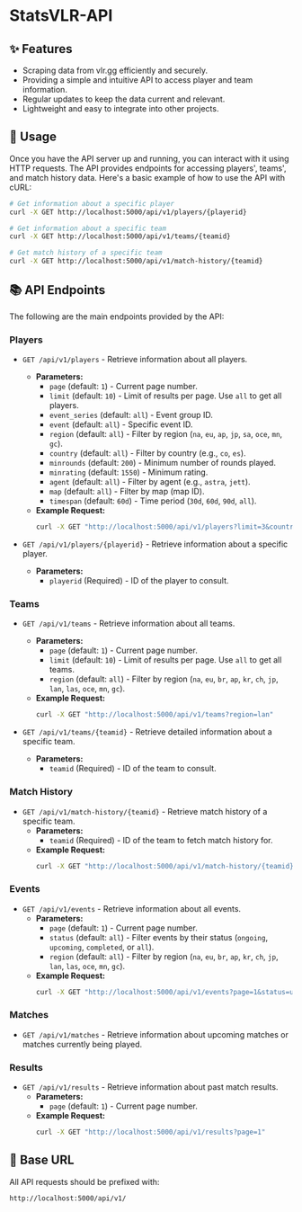 # StatsVLR-API

## ✨ Features

- Scraping data from vlr.gg efficiently and securely.
- Providing a simple and intuitive API to access player and team information.
- Regular updates to keep the data current and relevant.
- Lightweight and easy to integrate into other projects.

## 🎯 Usage

Once you have the API server up and running, you can interact with it using HTTP requests. The API provides endpoints for accessing players', teams', and match history data. Here's a basic example of how to use the API with cURL:

```bash
# Get information about a specific player
curl -X GET http://localhost:5000/api/v1/players/{playerid}

# Get information about a specific team
curl -X GET http://localhost:5000/api/v1/teams/{teamid}

# Get match history of a specific team
curl -X GET http://localhost:5000/api/v1/match-history/{teamid}
```

## 📚 API Endpoints

The following are the main endpoints provided by the API:

### Players

- `GET /api/v1/players` - Retrieve information about all players.
  - **Parameters:**
    - `page` (default: `1`) - Current page number.
    - `limit` (default: `10`) - Limit of results per page. Use `all` to get all players.
    - `event_series` (default: `all`) - Event group ID.
    - `event` (default: `all`) - Specific event ID.
    - `region` (default: `all`) - Filter by region (`na`, `eu`, `ap`, `jp`, `sa`, `oce`, `mn`, `gc`).
    - `country` (default: `all`) - Filter by country (e.g., `co`, `es`).
    - `minrounds` (default: `200`) - Minimum number of rounds played.
    - `minrating` (default: `1550`) - Minimum rating.
    - `agent` (default: `all`) - Filter by agent (e.g., `astra`, `jett`).
    - `map` (default: `all`) - Filter by map (map ID).
    - `timespan` (default: `60d`) - Time period (`30d`, `60d`, `90d`, `all`).
  - **Example Request:**
    ```bash
    curl -X GET "http://localhost:5000/api/v1/players?limit=3&country=co"
    ```

- `GET /api/v1/players/{playerid}` - Retrieve information about a specific player.
  - **Parameters:**
    - `playerid` (Required) - ID of the player to consult.

### Teams

- `GET /api/v1/teams` - Retrieve information about all teams.
  - **Parameters:**
    - `page` (default: `1`) - Current page number.
    - `limit` (default: `10`) - Limit of results per page. Use `all` to get all teams.
    - `region` (default: `all`) - Filter by region (`na`, `eu`, `br`, `ap`, `kr`, `ch`, `jp`, `lan`, `las`, `oce`, `mn`, `gc`).
  - **Example Request:**
    ```bash
    curl -X GET "http://localhost:5000/api/v1/teams?region=lan"
    ```

- `GET /api/v1/teams/{teamid}` - Retrieve detailed information about a specific team.
  - **Parameters:**
    - `teamid` (Required) - ID of the team to consult.

### Match History

- `GET /api/v1/match-history/{teamid}` - Retrieve match history of a specific team.
  - **Parameters:**
    - `teamid` (Required) - ID of the team to fetch match history for.
  - **Example Request:**
    ```bash
    curl -X GET "http://localhost:5000/api/v1/match-history/{teamid}"
    ```


### Events

- `GET /api/v1/events` - Retrieve information about all events.
  - **Parameters:**
    - `page` (default: `1`) - Current page number.
    - `status` (default: `all`) - Filter events by their status (`ongoing`, `upcoming`, `completed`, or `all`).
    - `region` (default: `all`) - Filter by region (`na`, `eu`, `br`, `ap`, `kr`, `ch`, `jp`, `lan`, `las`, `oce`, `mn`, `gc`).
  - **Example Request:**
    ```bash
    curl -X GET "http://localhost:5000/api/v1/events?page=1&status=upcoming&region=all"
    ```

### Matches

- `GET /api/v1/matches` - Retrieve information about upcoming matches or matches currently being played.

### Results

- `GET /api/v1/results` - Retrieve information about past match results.
  - **Parameters:**
    - `page` (default: `1`) - Current page number.
  - **Example Request:**
    ```bash
    curl -X GET "http://localhost:5000/api/v1/results?page=1"
    ```

## 🔗 Base URL

All API requests should be prefixed with:
```
http://localhost:5000/api/v1/
```